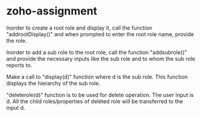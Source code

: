 # zoho-assignment
Inorder to create a root role and display it, call the function "addrootDisplay()" and when prompted
to enter the root role name, provide the role.

Inorder to add a sub role to the root role, call the function "addsubrole()" and provide the necessary inputs like the sub role and to 
whom the sub role reports to.

Make a call to "display(d)" function where d is the sub role. This function displays the hierarchy of the sub role.

"deleterole(d)" function is to be used for delete operation. The user input is d. All the child roles/properties of deleted role
will be transferred to the input d.

